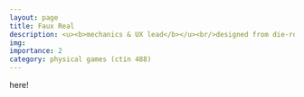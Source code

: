 ```yaml
---
layout: page
title: Faux Real
description: <u><b>mechanics & UX lead</b></u><br/>designed from die-rolled mechanics
img:
importance: 2
category: physical games (ctin 488)
---
```


here!
